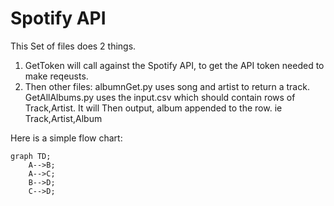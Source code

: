 # Spotify API
This Set of files does 2 things.

1) GetToken will call against the Spotify API, to get the API token needed to make reqeusts.
2) Then other files:
 albumnGet.py uses song and artist to return a track.
 GetAllAlbums.py uses the input.csv which should contain rows of  Track,Artist. It will Then output, album appended to the row. ie Track,Artist,Album 
 
   
Here is a simple flow chart:

```mermaid
graph TD;
    A-->B;
    A-->C;
    B-->D;
    C-->D;
```
